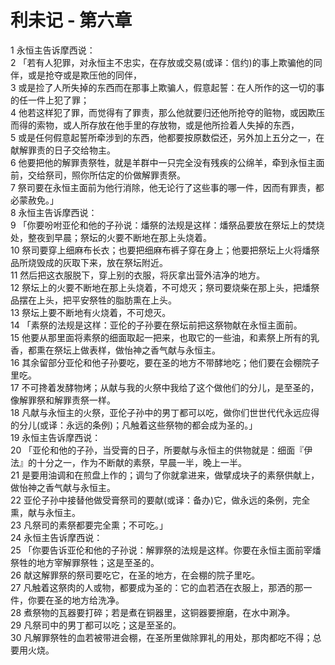 # 利未记 - 第六章
  
 1 永恒主告诉摩西说：  
 2 「若有人犯罪，对永恒主不忠实，在存放或交易(或译：信约)的事上欺骗他的同伴，或是抢夺或是欺压他的同伴，  
 3 或是捡了人所失掉的东西而在那事上欺骗人，假意起誓：在人所作的这一切的事的任一件上犯了罪；  
 4 他若这样犯了罪，而觉得有了罪责，那么他就要归还他所抢夺的赃物，或因欺压而得的索物，或人所存放在他手里的存放物，或是他所捡着人失掉的东西，  
 5 或是任何假意起誓所牵涉到的东西，他都要按原数偿还，另外加上五分之一，在献解罪责的日子交给物主。  
 6 他要把他的解罪责祭牲，就是羊群中一只完全没有残疾的公绵羊，牵到永恒主面前，交给祭司，照你所估定的价做解罪责祭。  
 7 祭司要在永恒主面前为他行消除，他无论行了这些事的哪一件，因而有罪责，都必蒙赦免。」  
 8 永恒主告诉摩西说：  
 9 「你要吩咐亚伦和他的子孙说：燔祭的法规是这样：燔祭品要放在祭坛上的焚烧处，整夜到早晨；祭坛的火要不断地在那上头烧着。  
 10 祭司要穿上细麻布长衣；也要把细麻布裤子穿在身上；他要把祭坛上火将燔祭品所烧毁成的灰取下来，放在祭坛附近。  
 11 然后把这衣服脱下，穿上别的衣服，将灰拿出营外洁净的地方。  
 12 祭坛上的火要不断地在那上头烧着，不可熄灭；祭司要烧柴在那上头，把燔祭品摆在上头，把平安祭牲的脂肪熏在上头。  
 13 祭坛上要不断地有火烧着，不可熄灭。  
 14 「素祭的法规是这样：亚伦的子孙要在祭坛前把这祭物献在永恒主面前。  
 15 他要从那里面将素祭的细面取起一把来，也取它的一些油，和素祭上所有的乳香，都熏在祭坛上做表样，做怡神之香气献与永恒主。  
 16 其余留部分亚伦和他子孙要吃，要在圣的地方不带酵地吃；他们要在会棚院子里吃。  
 17 不可搀着发酵物烤；从献与我的火祭中我给了这个做他们的分儿，是至圣的，像解罪祭和解罪责祭一样。  
 18 凡献与永恒主的火祭，亚伦子孙中的男丁都可以吃，做你们世世代代永远应得的分儿(或译：永远的条例)；凡触着这些祭物的都会成为圣的。」  
 19 永恒主告诉摩西说：  
 20 「亚伦和他的子孙，当受膏的日子，所要献与永恒主的供物就是：细面『伊法』的十分之一，作为不断献的素祭，早晨一半，晚上一半。  
 21 是要用油调和在煎盘上作的；调匀了你就拿进来，做擘成块子的素祭供献上，做怡神之香气献与永恒主。  
 22 亚伦子孙中接替他做受膏祭司的要献(或译：备办)它，做永远的条例，完全熏，献与永恒主。  
 23 凡祭司的素祭都要完全熏；不可吃。」  
 24 永恒主告诉摩西说：  
 25 「你要告诉亚伦和他的子孙说：解罪祭的法规是这样。你要在永恒主面前宰燔祭牲的地方宰解罪祭牲；这是至圣的。  
 26 献这解罪祭的祭司要吃它，在圣的地方，在会棚的院子里吃。  
 27 凡触着这祭肉的人或物，都要成为圣的：它的血若洒在衣服上，那洒的那一件，你要在圣的地方给洗净。  
 28 煮祭物的瓦器要打碎；若是煮在铜器里，这铜器要擦磨，在水中涮净。  
 29 凡祭司中的男丁都可以吃；这是至圣的。  
 30 凡解罪祭牲的血若被带进会棚，在圣所里做除罪礼的用处，那肉都吃不得；总要用火烧。